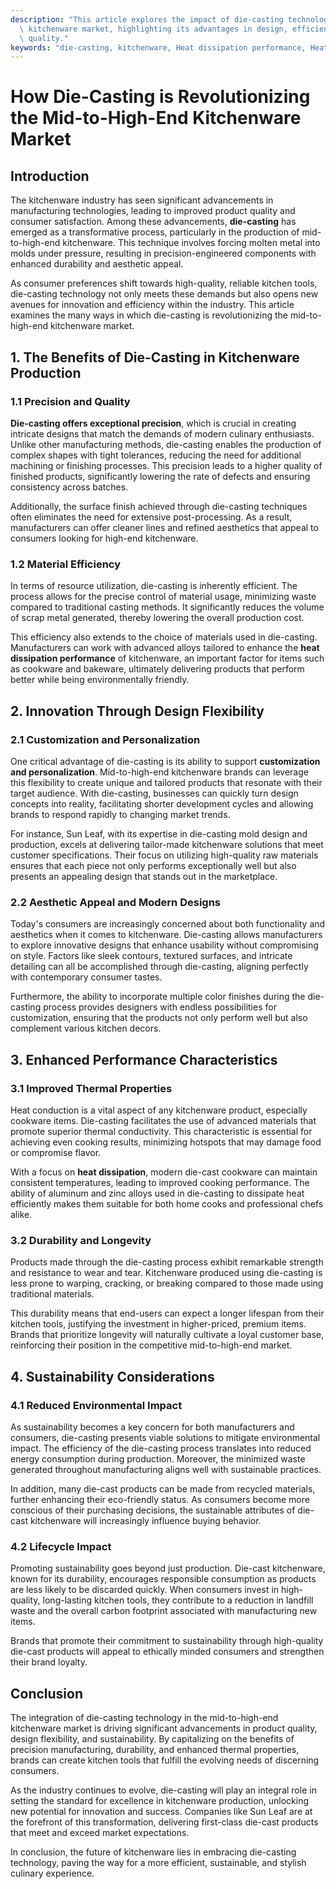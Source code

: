 ```yaml
---
description: "This article explores the impact of die-casting technology on the mid-to-high-end\
  \ kitchenware market, highlighting its advantages in design, efficiency, and product\
  \ quality."
keywords: "die-casting, kitchenware, Heat dissipation performance, Heat sink"
---
```

# How Die-Casting is Revolutionizing the Mid-to-High-End Kitchenware Market

## Introduction

The kitchenware industry has seen significant advancements in manufacturing technologies, leading to improved product quality and consumer satisfaction. Among these advancements, **die-casting** has emerged as a transformative process, particularly in the production of mid-to-high-end kitchenware. This technique involves forcing molten metal into molds under pressure, resulting in precision-engineered components with enhanced durability and aesthetic appeal. 

As consumer preferences shift towards high-quality, reliable kitchen tools, die-casting technology not only meets these demands but also opens new avenues for innovation and efficiency within the industry. This article examines the many ways in which die-casting is revolutionizing the mid-to-high-end kitchenware market.

## 1. The Benefits of Die-Casting in Kitchenware Production

### 1.1 Precision and Quality

**Die-casting offers exceptional precision**, which is crucial in creating intricate designs that match the demands of modern culinary enthusiasts. Unlike other manufacturing methods, die-casting enables the production of complex shapes with tight tolerances, reducing the need for additional machining or finishing processes. This precision leads to a higher quality of finished products, significantly lowering the rate of defects and ensuring consistency across batches.

Additionally, the surface finish achieved through die-casting techniques often eliminates the need for extensive post-processing. As a result, manufacturers can offer cleaner lines and refined aesthetics that appeal to consumers looking for high-end kitchenware.

### 1.2 Material Efficiency

In terms of resource utilization, die-casting is inherently efficient. The process allows for the precise control of material usage, minimizing waste compared to traditional casting methods. It significantly reduces the volume of scrap metal generated, thereby lowering the overall production cost.

This efficiency also extends to the choice of materials used in die-casting. Manufacturers can work with advanced alloys tailored to enhance the **heat dissipation performance** of kitchenware, an important factor for items such as cookware and bakeware, ultimately delivering products that perform better while being environmentally friendly.

## 2. Innovation Through Design Flexibility

### 2.1 Customization and Personalization

One critical advantage of die-casting is its ability to support **customization and personalization**. Mid-to-high-end kitchenware brands can leverage this flexibility to create unique and tailored products that resonate with their target audience. With die-casting, businesses can quickly turn design concepts into reality, facilitating shorter development cycles and allowing brands to respond rapidly to changing market trends.

For instance, Sun Leaf, with its expertise in die-casting mold design and production, excels at delivering tailor-made kitchenware solutions that meet customer specifications. Their focus on utilizing high-quality raw materials ensures that each piece not only performs exceptionally well but also presents an appealing design that stands out in the marketplace.

### 2.2 Aesthetic Appeal and Modern Designs

Today's consumers are increasingly concerned about both functionality and aesthetics when it comes to kitchenware. Die-casting allows manufacturers to explore innovative designs that enhance usability without compromising on style. Factors like sleek contours, textured surfaces, and intricate detailing can all be accomplished through die-casting, aligning perfectly with contemporary consumer tastes.

Furthermore, the ability to incorporate multiple color finishes during the die-casting process provides designers with endless possibilities for customization, ensuring that the products not only perform well but also complement various kitchen decors.

## 3. Enhanced Performance Characteristics

### 3.1 Improved Thermal Properties

Heat conduction is a vital aspect of any kitchenware product, especially cookware items. Die-casting facilitates the use of advanced materials that promote superior thermal conductivity. This characteristic is essential for achieving even cooking results, minimizing hotspots that may damage food or compromise flavor.

With a focus on **heat dissipation**, modern die-cast cookware can maintain consistent temperatures, leading to improved cooking performance. The ability of aluminum and zinc alloys used in die-casting to dissipate heat efficiently makes them suitable for both home cooks and professional chefs alike.

### 3.2 Durability and Longevity

Products made through the die-casting process exhibit remarkable strength and resistance to wear and tear. Kitchenware produced using die-casting is less prone to warping, cracking, or breaking compared to those made using traditional materials.

This durability means that end-users can expect a longer lifespan from their kitchen tools, justifying the investment in higher-priced, premium items. Brands that prioritize longevity will naturally cultivate a loyal customer base, reinforcing their position in the competitive mid-to-high-end market.

## 4. Sustainability Considerations

### 4.1 Reduced Environmental Impact

As sustainability becomes a key concern for both manufacturers and consumers, die-casting presents viable solutions to mitigate environmental impact. The efficiency of the die-casting process translates into reduced energy consumption during production. Moreover, the minimized waste generated throughout manufacturing aligns well with sustainable practices.

In addition, many die-cast products can be made from recycled materials, further enhancing their eco-friendly status. As consumers become more conscious of their purchasing decisions, the sustainable attributes of die-cast kitchenware will increasingly influence buying behavior.

### 4.2 Lifecycle Impact

Promoting sustainability goes beyond just production. Die-cast kitchenware, known for its durability, encourages responsible consumption as products are less likely to be discarded quickly. When consumers invest in high-quality, long-lasting kitchen tools, they contribute to a reduction in landfill waste and the overall carbon footprint associated with manufacturing new items.

Brands that promote their commitment to sustainability through high-quality die-cast products will appeal to ethically minded consumers and strengthen their brand loyalty.

## Conclusion

The integration of die-casting technology in the mid-to-high-end kitchenware market is driving significant advancements in product quality, design flexibility, and sustainability. By capitalizing on the benefits of precision manufacturing, durability, and enhanced thermal properties, brands can create kitchen tools that fulfill the evolving needs of discerning consumers.

As the industry continues to evolve, die-casting will play an integral role in setting the standard for excellence in kitchenware production, unlocking new potential for innovation and success. Companies like Sun Leaf are at the forefront of this transformation, delivering first-class die-cast products that meet and exceed market expectations. 

In conclusion, the future of kitchenware lies in embracing die-casting technology, paving the way for a more efficient, sustainable, and stylish culinary experience.
